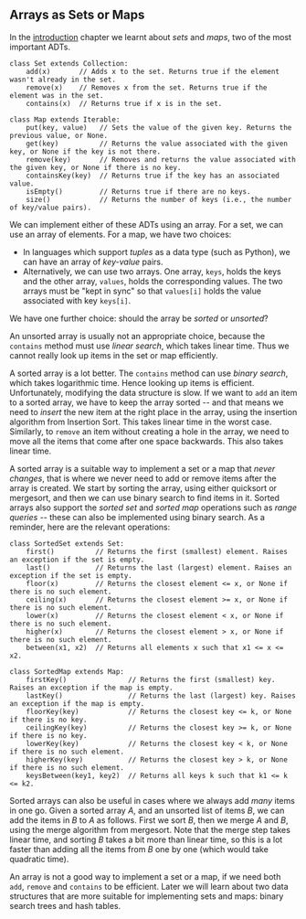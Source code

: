
## Arrays as Sets or Maps

In the [introduction](#information-retrieval-sets-and-maps) chapter we learnt about
*sets* and *maps*, two of the most important ADTs.

    class Set extends Collection:
        add(x)       // Adds x to the set. Returns true if the element wasn't already in the set.
        remove(x)    // Removes x from the set. Returns true if the element was in the set.
        contains(x)  // Returns true if x is in the set.

    class Map extends Iterable:
        put(key, value)   // Sets the value of the given key. Returns the previous value, or None.
        get(key)          // Returns the value associated with the given key, or None if the key is not there.
        remove(key)       // Removes and returns the value associated with the given key, or None if there is no key.
        containsKey(key)  // Returns true if the key has an associated value.
        isEmpty()         // Returns true if there are no keys.
        size()            // Returns the number of keys (i.e., the number of key/value pairs).


We can implement either of these ADTs using an array. For a set, we can
use an array of elements. For a map, we have two choices:

-   In languages which support *tuples* as a data type (such as Python),
    we can have an array of *key-value* pairs.
-   Alternatively, we can use two arrays. One array, `keys`, holds the
    keys and the other array, `values`, holds the corresponding values.
    The two arrays must be "kept in sync" so that `values[i]` holds
    the value associated with key `keys[i]`.

We have one further choice: should the array be *sorted* or *unsorted*?

An unsorted array is usually not an appropriate choice, because the
`contains` method must use *linear search*, which takes linear time.
Thus we cannot really look up items in the set or map efficiently.

A sorted array is a lot better. The `contains` method can use *binary
search*, which takes logarithmic time. Hence looking up items is
efficient. Unfortunately, modifying the data structure is slow. If we
want to `add` an item to a sorted array, we have to keep the array
sorted -- and that means we need to *insert* the new item at the right
place in the array, using the insertion algorithm from Insertion Sort.
This takes linear time in the worst case. Similarly, to `remove` an item
without creating a hole in the array, we need to move all the items that
come after one space backwards. This also takes linear time.

A sorted array is a suitable way to implement a set or a map that *never
changes*, that is where we never need to add or remove items after the
array is created. We start by sorting the array, using either quicksort
or mergesort, and then we can use binary search to find items in it.
Sorted arrays also support the *sorted set* and *sorted map* operations
such as *range queries* -- these can also be implemented using binary
search. As a reminder, here are the relevant operations:

    class SortedSet extends Set:
        first()          // Returns the first (smallest) element. Raises an exception if the set is empty.
        last()           // Returns the last (largest) element. Raises an exception if the set is empty.
        floor(x)         // Returns the closest element <= x, or None if there is no such element.
        ceiling(x)       // Returns the closest element >= x, or None if there is no such element.
        lower(x)         // Returns the closest element < x, or None if there is no such element.
        higher(x)        // Returns the closest element > x, or None if there is no such element.
        between(x1, x2)  // Returns all elements x such that x1 <= x <= x2.

    class SortedMap extends Map:
        firstKey()               // Returns the first (smallest) key. Raises an exception if the map is empty.
        lastKey()                // Returns the last (largest) key. Raises an exception if the map is empty.
        floorKey(key)            // Returns the closest key <= k, or None if there is no key.
        ceilingKey(key)          // Returns the closest key >= k, or None if there is no key.
        lowerKey(key)            // Returns the closest key < k, or None if there is no such element.
        higherKey(key)           // Returns the closest key > k, or None if there is no such element.
        keysBetween(key1, key2)  // Returns all keys k such that k1 <= k <= k2.


Sorted arrays can also be useful in cases where we always add *many*
items in one go. Given a sorted array $A$, and an unsorted list of items
$B$, we can add the items in $B$ to $A$ as follows. First we sort $B$,
then we merge $A$ and $B$, using the merge algorithm from mergesort.
Note that the merge step takes linear time, and sorting $B$ takes a bit
more than linear time, so this is a lot faster than adding all the items
from $B$ one by one (which would take quadratic time).

An array is not a good way to implement a set or a map, if we need both
`add`, `remove` and `contains` to be efficient. Later we will learn
about two data structures that are more suitable for implementing sets
and maps: binary search trees and hash tables.
